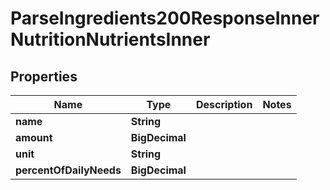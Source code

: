 

# ParseIngredients200ResponseInnerNutritionNutrientsInner


## Properties

| Name | Type | Description | Notes |
|------------ | ------------- | ------------- | -------------|
|**name** | **String** |  |  |
|**amount** | **BigDecimal** |  |  |
|**unit** | **String** |  |  |
|**percentOfDailyNeeds** | **BigDecimal** |  |  |



